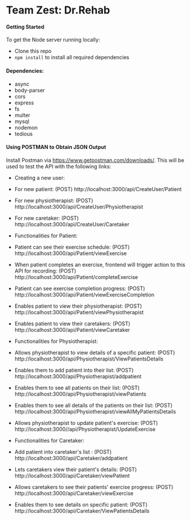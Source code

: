 # Team Zest: Dr.Rehab


#### Getting Started
To get the Node server running locally:
- Clone this repo
- `npm install` to install all required dependencies

#### Dependencies:
- async
- body-parser
- cors
- express
- fs
- multer
- mysql
- nodemon
- tedious

#### Using POSTMAN to Obtain JSON Output
Install Postman via https://www.getpostman.com/downloads/. This will be used to test the API with the following links:
-  Creating a new user:
 - For new patient: (POST) http://localhost:3000/api/CreateUser/Patient 
 - For new physiotherapist: (POST) http://localhost:3000/api/CreateUser/Physiotherapist 
 - For new caretaker: (POST) http://localhost:3000/api/CreateUser/Caretaker

- Functionalities for Patient:
 - Patient can see their exercise schedule: (POST) http://localhost:3000/api/Patient/viewExercise
 - When patient completes an exercise, frontend will trigger action to this API for recording: (POST) http://localhost:3000/api/Patient/completeExercise
 - Patient can see exercise completion progress: (POST) http://localhost:3000/api/Patient/viewExerciseCompletion
  - Enables patient to view their physiotherapist: (POST) http://localhost:3000/api/Patient/viewPhysiotherapist
 - Enables patient to view their caretakers: (POST) http://localhost:3000/api/Patient/viewCaretaker

- Functionalities for Physiotherapist:
 - Allows physiotherapist to view details of a specific patient: (POST) http://localhost:3000/api/Physiotherapist/ViewPatientsDetails 
 - Enables them to add patient into their list: (POST) http://localhost:3000/api/Physiotherapist/addpatient 
 - Enables them to see all patients on their list: (POST) http://localhost:3000/api/Physiotherapist/viewPatients
  - Enables them to see all details of the patients on their list: (POST) http://localhost:3000/api/Physiotherapist/viewAllMyPatientsDetails
 - Allows physiotherapist to update patient's exercise: (POST) http://localhost:3000//api/Physiotherapist/UpdateExercise 
 
- Functionalities for Caretaker:
 - Add patient into caretaker's list : (POST) http://localhost:3000/api/Caretaker/addpatient
 - Lets caretakers view their patient's details: (POST) http://localhost:3000/api/Caretaker/viewPatient
 - Allows caretakers to see their patients' exercise progress: (POST) http://localhost:3000/api/Caretaker/viewExercise
 - Enables them to see details on specific patient: (POST) http://localhost:3000/api/Caretaker/ViewPatientsDetails
